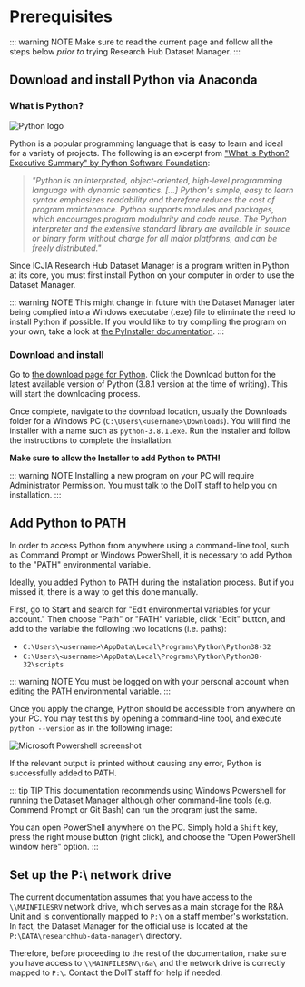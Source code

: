 # Prerequisites

::: warning NOTE
Make sure to read the current page and follow all the steps below _prior to_ trying Research Hub Dataset Manager.
:::

## Download and install Python via Anaconda

### What is Python?

![Python logo](https://www.python.org/static/community_logos/python-logo-generic.svg)

Python is a popular programming language that is easy to learn and ideal for a variety of projects. The following is an excerpt from ["What is Python? Executive Summary" by Python Software Foundation](https://www.python.org/doc/essays/blurb/):

> _"Python is an interpreted, object-oriented, high-level programming language with dynamic semantics. [...] Python's simple, easy to learn syntax emphasizes readability and therefore reduces the cost of program maintenance. Python supports modules and packages, which encourages program modularity and code reuse. The Python interpreter and the extensive standard library are available in source or binary form without charge for all major platforms, and can be freely distributed."_

Since ICJIA Research Hub Dataset Manager is a program written in Python at its core, you must first install Python on your computer in order to use the Dataset Manager.

::: warning NOTE
This might change in future with the Dataset Manager later being complied into a Windows executabe (.exe) file to eliminate the need to install Python if possible. If you would like to try compiling the program on your own, take a look at [the PyInstaller documentation](http://www.pyinstaller.org/).
:::

### Download and install

Go to [the download page for Python](https://www.python.org/downloads/). Click the Download button for the latest available version of Python (3.8.1 version at the time of writing). This will start the downloading process.

Once complete, navigate to the download location, usually the Downloads folder for a Windows PC (`C:\Users\<username>\Downloads`). You will find the installer with a name such as `python-3.8.1.exe`. Run the installer and follow the instructions to complete the installation.

**Make sure to allow the Installer to add Python to PATH!**

::: warning NOTE
Installing a new program on your PC will require Administrator Permission. You must talk to the DoIT staff to help you on installation.
:::

## Add Python to PATH

In order to access Python from anywhere using a command-line tool, such as Command Prompt or Windows PowerShell, it is necessary to add Python to the "PATH" environmental variable.

Ideally, you added Python to PATH during the installation process. But if you missed it, there is a way to get this done manually.

First, go to Start and search for "Edit environmental variables for your account." Then choose "Path" or "PATH" variable, click "Edit" button, and add to the variable the following two locations (i.e. paths):

- `C:\Users\<username>\AppData\Local\Programs\Python\Python38-32`
- `C:\Users\<username>\AppData\Local\Programs\Python\Python38-32\scripts`

::: warning NOTE
You must be logged on with your personal account when editing the PATH environmental variable.
:::

Once you apply the change, Python should be accessible from anywhere on your PC. You may test this by opening a command-line tool, and execute `python --version` as in the following image:

<img :src="$withBase('/assets/img/prerequisites_1.png')" alt="Microsoft Powershell screenshot">

If the relevant output is printed without causing any error, Python is successfully added to PATH.

::: tip TIP
This documentation recommends using Windows Powershell for running the Dataset Manager although other command-line tools (e.g. Commend Prompt or Git Bash) can run the program just the same.

You can open PowerShell anywhere on the PC. Simply hold a `Shift` key, press the right mouse button (right click), and choose the "Open PowerShell window here" option.
:::

## Set up the P:\ network drive

The current documentation assumes that you have access to the `\\MAINFILESRV` network drive, which serves as a main storage for the R&A Unit and is conventionally mapped to `P:\` on a staff member's workstation. In fact, the Dataset Manager for the official use is located at the `P:\DATA\researchhub-data-manager\` directory.

Therefore, before proceeding to the rest of the documentation, make sure you have access to `\\MAINFILESRV\r&a\` and the network drive is correctly mapped to `P:\`. Contact the DoIT staff for help if needed.
